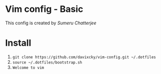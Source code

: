 # Vim config - Basic
This config is created by *Sumeru Chatterjee*

# Install
  1. `git clone https://github.com/davixcky/vim-config.git ~/.dotfiles`
  2. `source ~/.dotfiles/bootstrap.sh`
  3. `Welcome to vim`
